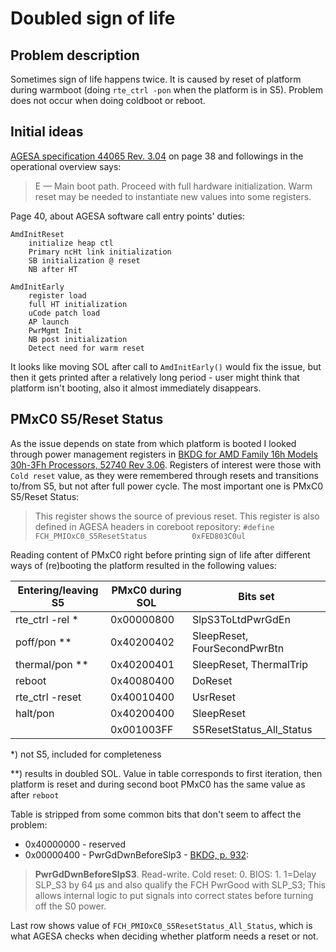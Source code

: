 Doubled sign of life
====================

Problem description
-------------------

Sometimes sign of life happens twice. It is caused by reset of platform during
warmboot (doing `rte_ctrl -pon` when the platform is in S5). Problem does
not occur when doing coldboot or reboot.

Initial ideas
-------------

[AGESA specification 44065 Rev. 3.04](https://support.amd.com/TechDocs/44065_Arch2008.pdf)
on page 38 and followings in the operational overview says:

> E — Main boot path. Proceed with full hardware initialization.
> Warm reset may be needed to instantiate new values into some registers.

Page 40, about AGESA software call entry points' duties:

```
AmdInitReset
    initialize heap ctl
    Primary ncHt link initialization
    SB initialization @ reset
    NB after HT

AmdInitEarly
    register load
    full HT initialization
    uCode patch load
    AP launch
    PwrMgmt Init
    NB post initialization
    Detect need for warm reset
```

It looks like moving SOL after call to `AmdInitEarly()` would fix the issue,
but then it gets printed after a relatively long period - user might think
that platform isn't booting, also it almost immediately disappears.

PMxC0 S5/Reset Status
---------------------

As the issue depends on state from which platform is booted I looked through power
management registers in [BKDG for AMD Family 16h Models 30h-3Fh Processors, 52740 Rev 3.06](https://support.amd.com/techdocs/52740_16h_models_30h-3fh_bkdg.pdf).
Registers of interest were those with `Cold reset` value, as they were remembered
through resets and transitions to/from S5, but not after full power cycle. The most
important one is PMxC0 S5/Reset Status:
> This register shows the source of previous reset.
This register is also defined in AGESA headers in coreboot repository:
`#define FCH_PMIOxC0_S5ResetStatus          0xFED803C0ul`

Reading content of PMxC0 right before printing sign of life after different ways
of (re)booting the platform resulted in the following values:

| Entering/leaving S5 | PMxC0 during SOL | Bits set                     |
|---------------------|------------------|------------------------------|
| rte_ctrl -rel *     | 0x00000800       | SlpS3ToLtdPwrGdEn            |
| poff/pon **         | 0x40200402       | SleepReset, FourSecondPwrBtn |
| thermal/pon **      | 0x40200401       | SleepReset, ThermalTrip      |
| reboot              | 0x40080400       | DoReset                      |
| rte_ctrl -reset     | 0x40010400       | UsrReset                     |
| halt/pon            | 0x40200400       | SleepReset                   |
|                     | 0x001003FF       | S5ResetStatus_All_Status     |

\*) not S5, included for completeness

\*\*) results in doubled SOL. Value in table corresponds to first iteration, then
platform is reset and during second boot PMxC0 has the same value as after `reboot`

Table is stripped from some common bits that don't seem to affect the problem:
- 0x40000000 - reserved
- 0x00000400 - PwrGdDwnBeforeSlp3 - [BKDG, p. 932](https://support.amd.com/techdocs/52740_16h_models_30h-3fh_bkdg.pdf):
> **PwrGdDwnBeforeSlpS3**. Read-write. Cold reset: 0. BIOS: 1.
> 1=Delay SLP_S3 by 64 μs and also qualify the FCH PwrGood with SLP_S3;
> This allows internal logic to put signals into correct states before
> turning off the S0 power.

Last row shows value of `FCH_PMIOxC0_S5ResetStatus_All_Status`, which is what
AGESA checks when deciding whether platform needs a reset or not.
